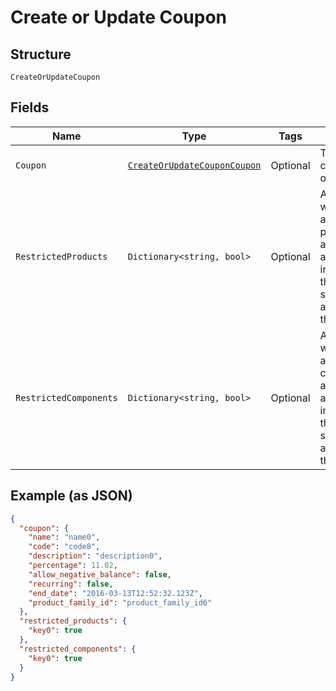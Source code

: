 
# Create or Update Coupon

## Structure

`CreateOrUpdateCoupon`

## Fields

| Name | Type | Tags | Description |
|  --- | --- | --- | --- |
| `Coupon` | [`CreateOrUpdateCouponCoupon`](../../doc/models/containers/create-or-update-coupon-coupon.md) | Optional | This is a container for one-of cases. |
| `RestrictedProducts` | `Dictionary<string, bool>` | Optional | An object where the keys are product_ids and the values are booleans indicating if the coupon should be applicable to the product |
| `RestrictedComponents` | `Dictionary<string, bool>` | Optional | An object where the keys are component_ids and the values are booleans indicating if the coupon should be applicable to the component |

## Example (as JSON)

```json
{
  "coupon": {
    "name": "name0",
    "code": "code8",
    "description": "description0",
    "percentage": 11.02,
    "allow_negative_balance": false,
    "recurring": false,
    "end_date": "2016-03-13T12:52:32.123Z",
    "product_family_id": "product_family_id6"
  },
  "restricted_products": {
    "key0": true
  },
  "restricted_components": {
    "key0": true
  }
}
```

